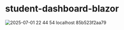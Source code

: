 # student-dashboard-blazor

![2025-07-01 22 44 54 localhost 85b523f2aa79](https://github.com/user-attachments/assets/f8724267-7c76-45f0-acf6-1d710b405aac)


